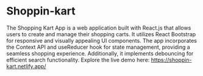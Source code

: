 # Shoppin-kart
The Shopping Kart App is a web application built with React.js that allows users to create and manage their shopping carts. It utilizes React Bootstrap for responsive and visually appealing UI components. The app incorporates the Context API and useReducer hook for state management, providing a seamless shopping experience. Additionally, it implements debouncing for efficient search functionality. Explore the live demo here: 
https://shoppin-kart.netlify.app/
